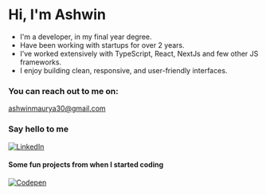 # Hi, I'm Ashwin
- I'm a developer, in my final year degree.
- Have been working with startups for over 2 years.
- I’ve worked extensively with TypeScript, React, NextJs and few other JS frameworks.
- I enjoy building clean, responsive, and user-friendly interfaces.

### You can reach out to me on:
ashwinmaurya30@gmail.com


### Say hello to me
[![LinkedIn](https://img.shields.io/badge/LinkedIn-%230077B5.svg?logo=linkedin&logoColor=white)](https://linkedin.com/in/ashwin-maurya) 

#### Some fun projects from when I started coding
[![Codepen](https://img.shields.io/badge/Codepen-000000?style=for-the-badge&logo=codepen&logoColor=white)](https://codepen.io/ashwin-maurya) 

